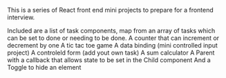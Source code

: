 This is a series of React front end mini projects to prepare for a frontend interview.

Included are a list of task components, map from an array of tasks which can be set to done or needing to be done.
A counter that can increment or decrement by one
A tic tac toe game
A data binding (mini controlled input project)
A controleld form (add yout own task)
A sum calculator
A Parent with a callback that allows state to be set in the Child component
And a Toggle to hide an element
